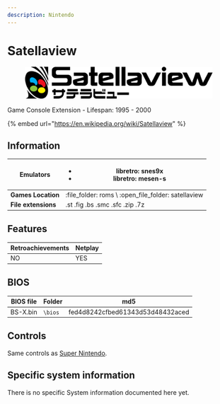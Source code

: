 ```yaml
---
description: Nintendo
---
```


# Satellaview

<figure><img src="https://raw.githubusercontent.com/fabricecaruso/es-theme-carbon/52ff37c9e265587d006945a2ba695b5a962b3a3d/art/logos/satellaview.svg" alt=""><figcaption></figcaption></figure>

Game Console Extension - Lifespan: 1995 - 2000

{% embed url="https://en.wikipedia.org/wiki/Satellaview" %}

## Information

| **Emulators**       | <ul><li>libretro: snes9x</li><li>libretro: mesen-s</li></ul> |
| ------------------- | ------------------------------------------------------------ |
| **Games Location**  | :file\_folder: roms \ :open\_file\_folder: satellaview       |
| **File extensions** | .st .fig .bs .smc .sfc .zip .7z                              |

## Features

| Retroachievements | Netplay |
| ----------------- | ------- |
| NO                | YES     |

## BIOS

| BIOS file | Folder  | md5                              |
| --------- | ------- | -------------------------------- |
| BS-X.bin  | `\bios` | fed4d8242cfbed61343d53d48432aced |

## Controls

Same controls as [Super Nintendo](super-nintendo-entertainment-system-super-famicom.md#controls).

## Specific system information

There is no specific System information documented here yet.
